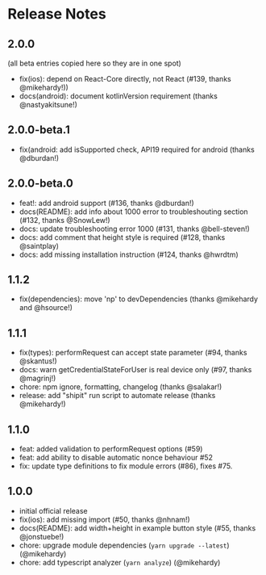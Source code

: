<!-- markdownlint-disable MD024 MD034 MD033 -->

# Release Notes

## 2.0.0

(all beta entries copied here so they are in one spot)

- fix(ios): depend on React-Core directly, not React (#139, thanks @mikehardy!))
- docs(android): document kotlinVersion requirement (thanks @nastyakitsune!)

## 2.0.0-beta.1

- fix(android: add isSupported check, API19 required for android (thanks @dburdan!)

## 2.0.0-beta.0

- feat!: add android support (#136, thanks @dburdan!)
- docs(README): add info about 1000 error to troubleshouting section (#132, thanks @SnowLew!)
- docs: update troubleshooting error 1000 (#131, thanks @bell-steven!)
- docs: add comment that height style is required (#128, thanks @saintplay)
- docs: add missing installation instruction (#124, thanks @hwrdtm)

## 1.1.2

- fix(dependencies): move 'np' to devDependencies (thanks @mikehardy and @hsource!)

## 1.1.1

- fix(types): performRequest can accept state parameter (#94, thanks @skantus!)
- docs: warn getCredentialStateForUser is real device only (#97, thanks @magrinj!)
- chore: npm ignore, formatting, changelog (thanks @salakar!)
- release: add "shipit" run script to automate release (thanks @mikehardy!)

## 1.1.0

- feat: added validation to performRequest options (#59)
- feat: add ability to disable automatic nonce behaviour #52
- fix: update type definitions to fix module errors (#86), fixes #75.

## 1.0.0

- initial official release
- fix(ios): add missing import (#50, thanks @nhnam!)
- docs(README): add width+height in example button style (#55, thanks @jonstuebe!)
- chore: upgrade module dependencies (`yarn upgrade --latest`) (@mikehardy)
- chore: add typescript analyzer (`yarn analyze`) (@mikehardy)
